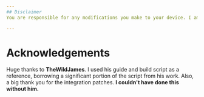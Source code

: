 ```yaml
---
## Disclaimer
You are responsible for any modifications you make to your device. I am not responsible for bricked devices, thermonuclear war, or you getting fired because the alarm app failed. Please do some research if you are unsure about any of this.

---
```

# Acknowledgements
Huge thanks to **TheWildJames**. I used his guide and build script as a reference, borrowing a significant portion of the script from his work. Also, a big thank you for the integration patches. **I couldn't have done this without him.**
